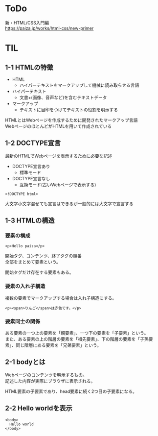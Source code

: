 # ToDo
新・HTML/CSS入門編<br>
https://paiza.jp/works/html-css/new-primer

# TIL

## 1-1 HTMLの特徴

- HTML
  - ハイパーテキストをマークアップして機械に読み取らせる言語
- ハイパーテキスト
  - 文書+(画像、音声など)を含むテキストデータ
- マークアップ
  - テキストに目印をつけてテキストの役割を明示する

HTMLとはWebページを作成するために開発されたマークアップ言語<br>
WebページのほとんどがHTMLを用いて作成されている

## 1-2 DOCTYPE宣言

最新のHTMLでWebページを表示するために必要な記述

- DOCTYPE宣言あり
  - 標準モード
- DOCTYPE宣言なし
  - 互換モード(古いWebページで表示する)

```
<!DOCTYPE html>
```
大文字小文字混ぜても宣言はできるが一般的には大文字で宣言する

## 1-3 HTMLの構造

### 要素の構成

```
<p>Hello paiza</p>
```
開始タグ、コンテンツ、終了タグの順番<br>
全部をまとめて要素という。

開始タグだけ存在する要素もある。

### 要素の入れ子構造

複数の要素でマークアップする場合は入れ子構造にする。
```
<p><span>りんご</span>は赤色です。</p>
```

### 要素同士の関係

ある要素の一つ上の要素を「親要素」、一つ下の要素を「子要素」という。<br>
また、ある要素の上の階層の要素を「祖先要素」、下の階層の要素を「子孫要素」、同じ階層にある要素を「兄弟要素」という。

## 2-1 bodyとは

Webページのコンテンツを明示するもの。<br>
記述した内容が実際にブラウザに表示される。

HTML要素の子要素であり、head要素に続く2つ目の子要素になる。

## 2-2 Hello worldを表示

```
<body>
  Hello world
</body>
```
